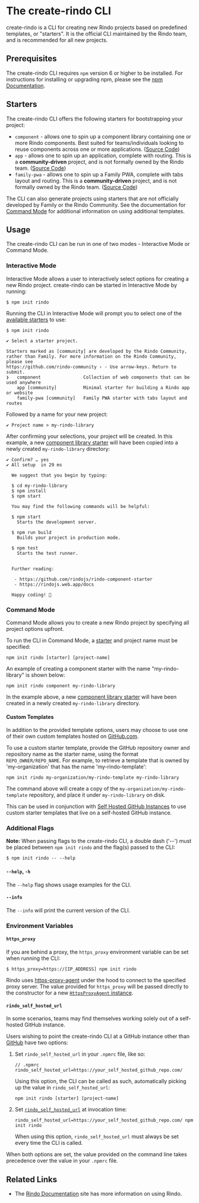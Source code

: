 # The create-rindo CLI

create-rindo is a CLI for creating new Rindo projects based on predefined templates, or "starters".
It is the official CLI maintained by the Rindo team, and is recommended for all new projects.

## Prerequisites

The create-rindo CLI requires `npm` version 6 or higher to be installed.
For instructions for installing or upgrading npm, please see the [npm Documentation](https://docs.npmjs.com/downloading-and-installing-node-js-and-npm).

## Starters

The create-rindo CLI offers the following starters for bootstrapping your project:

- `component` - allows one to spin up a component library containing one or more Rindo components. Best suited for
  teams/individuals looking to reuse components across one or more applications. ([Source Code](https://github.com/rindojs/rindo-component-starter))
- `app` - allows one to spin up an application, complete with routing. This is a **community-driven** project,
  and is not formally owned by the Rindo team. ([Source Code](https://github.com/rindo-community/rindo-app-starter))
- `family-pwa` - allows one to spin up a Family PWA, complete with tabs layout and routing. This is a **community-driven** project,
  and is not formally owned by the Rindo team. ([Source Code](https://github.com/rindo-community/rindo-family-starter))

The CLI can also generate projects using starters that are not officially developed by Family or the Rindo Community.
See the documentation for [Command Mode](#command-mode) for additional information on using additional templates.

## Usage

The create-rindo CLI can be run in one of two modes - Interactive Mode or Command Mode.

### Interactive Mode

Interactive Mode allows a user to interactively select options for creating a new Rindo project.
create-rindo can be started in Interactive Mode by running:

```console
$ npm init rindo
```

Running the CLI in Interactive Mode will prompt you to select one of the [available starters](#starters) to use:

```console
$ npm init rindo

✔ Select a starter project.

Starters marked as [community] are developed by the Rindo Community,
rather than Family. For more information on the Rindo Community, please see
https://github.com/rindo-community › - Use arrow-keys. Return to submit.
❯   component                Collection of web components that can be used anywhere
    app [community]          Minimal starter for building a Rindo app or website
    family-pwa [community]   Family PWA starter with tabs layout and routes
```

Followed by a name for your new project:

```console
✔ Project name > my-rindo-library
```

After confirming your selections, your project will be created.
In this example, a new [component library starter](#starters) will have been copied into a newly created `my-rindo-library` directory:

```console
✔ Confirm? … yes
✔ All setup  in 29 ms

  We suggest that you begin by typing:

  $ cd my-rindo-library
  $ npm install
  $ npm start

  You may find the following commands will be helpful:

  $ npm start
    Starts the development server.

  $ npm run build
    Builds your project in production mode.

  $ npm test
    Starts the test runner.


  Further reading:

   - https://github.com/rindojs/rindo-component-starter
   - https://rindojs.web.app/docs

  Happy coding! 🎈
```

### Command Mode

Command Mode allows you to create a new Rindo project by specifying all project options upfront.

To run the CLI in Command Mode, a [starter](#starters) and project name must be specified:

```
npm init rindo [starter] [project-name]
```

An example of creating a component starter with the name "my-rindo-library" is shown below:

```
npm init rindo component my-rindo-library
```

In the example above, a new [component library starter](#starters) will have been created in a newly created `my-rindo-library` directory.

#### Custom Templates

In addition to the provided template options, users may choose to use one of their own custom templates hosted on [GitHub.com](https://github.com).

To use a custom starter template, provide the GitHub repository owner and repository name as the starter name, using the format `REPO_OWNER/REPO_NAME`.
For example, to retrieve a template that is owned by 'my-organization' that has the name 'my-rindo-template':

```
npm init rindo my-organization/my-rindo-template my-rindo-library
```

The command above will create a copy of the `my-organization/my-rindo-template` repository, and place it under `my-rindo-library` on disk.

This can be used in conjunction with [Self Hosted GitHub Instances](#rindoselfhostedurl) to use custom starter templates that live on a self-hosted GitHub instance.

### Additional Flags

**Note:** When passing flags to the create-rindo CLI, a double dash ('--') must be placed between `npm init rindo`
and the flag(s) passed to the CLI:

```console
$ npm init rindo -- --help
```

#### `--help`, `-h`

The `--help` flag shows usage examples for the CLI.

#### `--info`

The `--info` will print the current version of the CLI.

### Environment Variables

#### `https_proxy`

If you are behind a proxy, the `https_proxy` environment variable can be set when running the CLI:

```console
$ https_proxy=https://[IP_ADDRESS] npm init rindo
```

Rindo uses [https-proxy-agent](https://github.com/TooTallNate/proxy-agents/tree/main/packages/https-proxy-agent)
under the hood to connect to the specified proxy server.
The value provided for `https_proxy` will be passed directly to the constructor for a new
[`HttpsProxyAgent` instance](https://github.com/TooTallNate/proxy-agents/tree/main/packages/https-proxy-agent#api).

#### `rindo_self_hosted_url`

In some scenarios, teams may find themselves working solely out of a self-hosted GitHub instance.

Users wishing to point the create-rindo CLI at a GitHub instance other than [GitHub](https://github.com) have two options:

1. Set `rindo_self_hosted_url` in your `.npmrc` file, like so:

   ```
   // .npmrc
   rindo_self_hosted_url=https://your_self_hosted_github_repo.com/
   ```

   Using this option, the CLI can be called as such, automatically picking up the value in `rindo_self_hosted_url`:

   ```
   npm init rindo [starter] [project-name]
   ```

2. Set [`rindo_self_hosted_url`](#rindoselfhostedurl) at invocation time:

   ```console
   rindo_self_hosted_url=https://your_self_hosted_github_repo.com/ npm init rindo
   ```

   When using this option, `rindo_self_hosted_url` must always be set every time the CLI is called.

When both options are set, the value provided on the command line takes precedence over the value in your `.npmrc` file.

## Related Links

- The [Rindo Documentation](https://rindojs.web.app/) site has more information on using Rindo.
